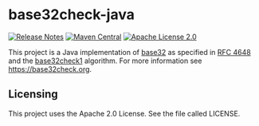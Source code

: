 # base32check-java
[![Release Notes](https://img.shields.io/github/release/bitmarck-service/base32check-java.svg?maxAge=3600)](https://github.com/bitmarck-service/base32check-java/releases/latest)
[![Maven Central](https://img.shields.io/maven-central/v/de.bitmarck.bms/base32check-java)](https://search.maven.org/artifact/de.bitmarck.bms/base32check-java)
[![Apache License 2.0](https://img.shields.io/github/license/bitmarck-service/base32check-scala.svg?maxAge=3600)](https://www.apache.org/licenses/LICENSE-2.0)

This project is a Java implementation of [base32](https://en.wikipedia.org/wiki/Base32) as specified in [RFC 4648](https://tools.ietf.org/html/rfc4648#section-6) and the [base32check1](https://base32check.org/) algorithm.
For more information see https://base32check.org.

Licensing
---------
This project uses the Apache 2.0 License. See the file called LICENSE.
